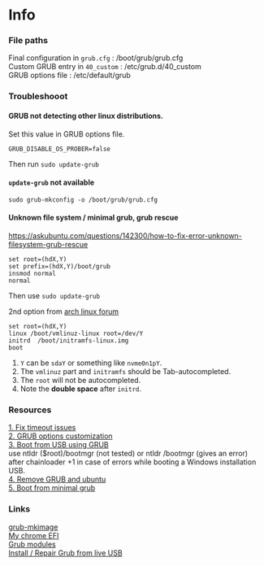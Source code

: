 # Info
### File paths
Final configuration in `grub.cfg` : /boot/grub/grub.cfg  
Custom GRUB entry in `40_custom` : /etc/grub.d/40_custom  
GRUB options file : /etc/default/grub  

### Troubleshooot
#### GRUB not detecting other linux distributions.  
Set this value in GRUB options file.
```
GRUB_DISABLE_OS_PROBER=false
```
Then run `sudo update-grub`

#### `update-grub` not available
```
sudo grub-mkconfig -o /boot/grub/grub.cfg
```

#### Unknown file system / minimal grub, grub rescue
https://askubuntu.com/questions/142300/how-to-fix-error-unknown-filesystem-grub-rescue  
```
set root=(hdX,Y)  
set prefix=(hdX,Y)/boot/grub  
insmod normal  
normal  
```
Then use `sudo update-grub`  

2nd option from [arch linux forum](https://bbs.archlinux.org/viewtopic.php?pid=1915490#p1915490)
```
set root=(hdX,Y)
linux /boot/vmlinuz-linux root=/dev/Y
initrd  /boot/initramfs-linux.img
boot
```

1. `Y` can be `sdaY` or something like `nvme0n1pY`.  
2. The `vmlinuz` part and `initramfs` should be Tab-autocompleted.  
3. The `root` will not be autocompleted.  
4. Note the <b>double space</b> after `initrd`.

### Resources
[1. Fix timeout issues](https://gist.github.com/LeahCim/9332432)  
[2. GRUB options customization](https://www.gnu.org/software/grub/manual/grub/html_node/Simple-configuration.html)  
[3. Boot from USB using GRUB](https://superuser.com/questions/349633/boot-from-usb-using-grub)  
use ntldr ($root)/bootmgr (not tested) or ntldr /bootmgr (gives an error) after chainloader +1 in case of errors while booting a Windows installation USB.  
[4. Remove GRUB and ubuntu](https://www.youtube.com/watch?v=5Rq4zovHiWk)  
[5. Boot from minimal grub](https://unix.stackexchange.com/questions/418401/grub-error-you-need-to-load-kernel-first)  

### Links
[grub-mkimage](https://unix.stackexchange.com/questions/253657/actual-usage-of-grub-mkimage-config)  
[My chrome EFI](https://github.com/SayantanRC/URLs/blob/master/chrome%20os%20standalone%20efi.md)  
[Grub modules](https://www.linux.org/threads/understanding-the-various-grub-modules.11142/)  
[Install / Repair Grub from live USB](https://github.com/SayantanRC/URLs/blob/master/repair-grub-live-usb.md)  

